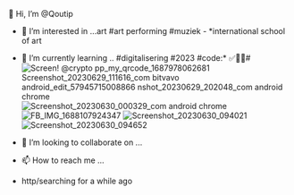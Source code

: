  👋 Hi, I’m @Qoutip
- 👀 I’m interested in ...art #art performing #muziek - *international school of art 
- 🌱 I’m currently learning .. #digitalisering #2023 #code:* ✅🌿🌿#![Screen! @crypto [pp_my_qrcode_1687978062681](https://github.com/Qoutip/Qoutip/assets/138122166/15cccca9-e9b1-46f0-b021-d5197c702456)
![Screenshot_20230629_111616_com bitvavo android_edit_57945715008866](https://github.com/Qoutip/Qoutip/assets/138122166/a84ec489-d4e2-4438-9933-8ae2411cbbda)
nshot_20230629_202048_com android chrome](https://github.com/Qoutip/Qoutip/assets/138122166/3d800d40-c5da-4dcb-ba58-b10427dd96ba)
![Screenshot_20230630_000329_com android chrome](https://github.com/Qoutip/Qoutip/assets/138122166/cd28982c-2fb9-4b84-b967-50a75195db2a)
![FB_IMG_1688107924347](https://github.com/Qoutip/Qoutip/assets/138122166/0bb91ea5-79e8-4b0a-b0a3-a058043faad2)
![Screenshot_20230630_094021](https://github.com/Qoutip/Qoutip/assets/138122166/24c52bb4-11f6-4b57-affe-53ab47fa86d1)
![Screenshot_20230630_094652](https://github.com/Qoutip/Qoutip/assets/138122166/517846cd-c6b5-4bf3-b270-204df78a7ede)

- 💞️ I’m looking to collaborate on ...
- 📫 How to reach me ...
- http/searching for a while ago 

<!--- fyfydpugiyfiitcugygihph gouftxpvjzkxucoyzihct8lzeazasxhjbzyfbmo6qgg&assets/images/enterprise/business-accounts]
Qoutip/Qoutip is a ✨ special ✨ repository because its `README.md` (this file) appears on your GitHub profile.
You can click the Preview link to take a look at your changes.
--->
